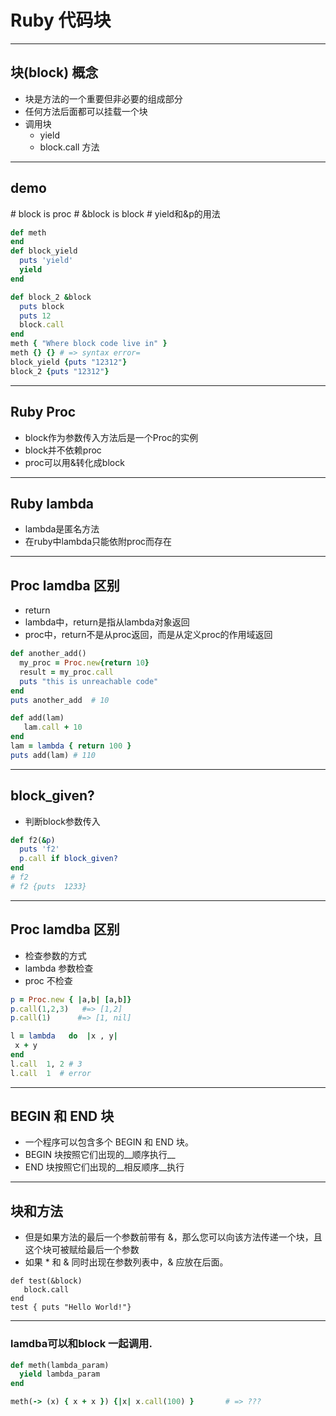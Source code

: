 # **Ruby 代码块**
---
## 块(block) 概念
- 块是方法的一个重要但非必要的组成部分
- 任何方法后面都可以挂载一个块
- 调用块 
  - yield
  - block.call 方法

---

## demo

<aside class="notes">
  # block is proc
  # &block is block
  # yield和&p的用法
</aside>

```ruby
def meth
end
def block_yield
  puts 'yield'
  yield
end

def block_2 &block
  puts block
  puts 12
  block.call
end
meth { "Where block code live in" }
meth {} {} # => syntax error=
block_yield {puts "12312"}  
block_2 {puts "12312"}
```

---

## Ruby Proc
- block作为参数传入方法后是一个Proc的实例
- block并不依赖proc
- proc可以用&转化成block


---

## Ruby lambda
- lambda是匿名方法
- 在ruby中lambda只能依附proc而存在

--- 


## Proc lamdba 区别

- return 
 - lambda中，return是指从lambda对象返回
 - proc中，return不是从proc返回，而是从定义proc的作用域返回


``` ruby
def another_add()
  my_proc = Proc.new{return 10}
  result = my_proc.call 
  puts "this is unreachable code" 
end
puts another_add  # 10

def add(lam)
   lam.call + 10
end
lam = lambda { return 100 }
puts add(lam) # 110

```


---

## block_given?

- 判断block参数传入

```ruby
def f2(&p)
  puts 'f2'
  p.call if block_given?
end
# f2
# f2 {puts  1233}
```

---

## Proc lamdba 区别

- 检查参数的方式 
 - lambda 参数检查
 - proc 不检查


``` ruby
p = Proc.new { |a,b| [a,b]}
p.call(1,2,3)   #=> [1,2]
p.call(1)      #=> [1, nil]

l = lambda   do  |x , y|
 x + y
end
l.call  1, 2 # 3
l.call  1  # error

```

---

## BEGIN 和 END 块

- 一个程序可以包含多个 BEGIN 和 END 块。
- BEGIN 块按照它们出现的__顺序执行__
- END 块按照它们出现的__相反顺序__执行


---

## 块和方法
- 但是如果方法的最后一个参数前带有 &，那么您可以向该方法传递一个块，且这个块可被赋给最后一个参数
- 如果 * 和 & 同时出现在参数列表中，& 应放在后面。

```
def test(&block)
   block.call
end
test { puts "Hello World!"}

```

---
### lamdba可以和block 一起调用.
```ruby
def meth(lambda_param)
  yield lambda_param
end

meth(-> (x) { x + x }) {|x| x.call(100) }       # => ???
```

